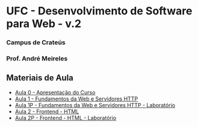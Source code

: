 # UFC - Desenvolvimento de Software para Web - v.2

### Campus de Crateús
### Prof. André Meireles 

## Materiais de Aula

* [Aula 0 - Apresentação do Curso](https://docs.google.com/presentation/d/1QrR0I04DRvwD9T--S7jy3-ZZNDRlLCSOueIjF2OcCM0/edit?usp=sharing)
* [Aula 1 - Fundamentos da Web e Servidores HTTP](https://docs.google.com/presentation/d/1JVntquGfmx1VlkIUdARxFNOOx5vFAQYmVar4iTN1Wt0/edit?usp=sharing)
* [Aula 1P - Fundamentos da Web e Servidores HTTP - Laboratório](https://docs.google.com/presentation/d/1LBNZ3DcmC8vSFlEK6dHr8QWz98PhvvYJ2YD6ONeaUr8/edit?usp=sharing)
* [Aula 2 - Frontend - HTML](https://docs.google.com/presentation/d/1LBv31cIV_nXdMDC_zdYNtb8qSRrNYoX2D94IeojeJtw/edit?usp=sharing)
* [Aula 2P - Frontend - HTML - Laboratório]()

